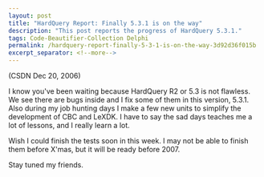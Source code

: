 ```yaml
---
layout: post
title: "HardQuery Report: Finally 5.3.1 is on the way"
description: "This post reports the progress of HardQuery 5.3.1."
tags: Code-Beautifier-Collection Delphi
permalink: /hardquery-report-finally-5-3-1-is-on-the-way-3d92d36f015b
excerpt_separator: <!--more-->
---
```

(CSDN Dec 20, 2006)

I know you've been waiting because HardQuery R2 or 5.3 is not flawless. We see there are bugs inside and I fix some of them in this version, 5.3.1. Also during my job hunting days I make a few new units to simplify the development of CBC and LeXDK. I have to say the sad days teaches me a lot of lessons, and I really learn a lot.

Wish I could finish the tests soon in this week. I may not be able to finish them before X'mas, but it will be ready before 2007.

Stay tuned my friends.
<!--more-->